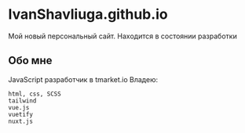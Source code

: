 # IvanShavliuga.github.io

Мой новый персональный сайт.
Находится в состоянии разработки

## Обо мне

JavaScript разработчик в tmarket.io
Владею:
```
html, css, SCSS
tailwind
vue.js
vuetify
nuxt.js
```
